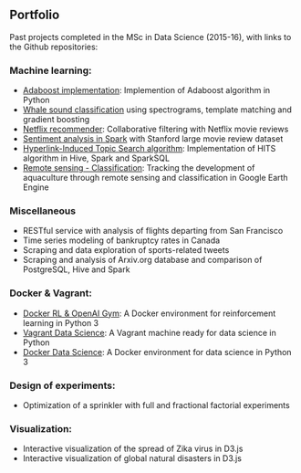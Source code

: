 ## Portfolio

Past projects completed in the MSc in Data Science (2015-16), with links to the Github repositories:

### Machine learning:
- [Adaboost implementation](https://github.com/jaimeps/adaboost-implementation): Implemention of Adaboost algorithm in Python
- [Whale sound classification](https://github.com/jaimeps/whale-sound-classification) using spectrograms, template matching and gradient boosting
- [Netflix recommender](https://github.com/jaimeps/collaborative-filtering-netflix): Collaborative filtering with Netflix movie reviews
- [Sentiment analysis in Spark](https://github.com/jaimeps/spark-sentiment-analysis) with Stanford large movie review dataset
- [Hyperlink-Induced Topic Search algorithm](https://github.com/jaimeps/hits-algorithm): Implementation of HITS algorithm in Hive, Spark and SparkSQL
- [Remote sensing - Classification](https://github.com/jaimeps/remote-sensing-aquaculture): Tracking the development of aquaculture through remote sensing and classification in Google Earth Engine

### Miscellaneous
- RESTful service with analysis of flights departing from San Francisco
- Time series modeling of bankruptcy rates in Canada
- Scraping and data exploration of sports-related tweets
- Scraping and analysis of Arxiv.org database and comparison of PostgreSQL, Hive and Spark

### Docker & Vagrant:
- [Docker RL & OpenAI Gym](https://github.com/jaimeps/docker-rl-gym): A Docker environment for reinforcement learning in Python 3
- [Vagrant Data Science](https://github.com/jaimeps/vagrant-data-science): A Vagrant machine ready for data science in Python
- [Docker Data Science](https://github.com/jaimeps/docker-data-science): A Docker environment for data science in Python 3

### Design of experiments:
- Optimization of a sprinkler with full and fractional factorial experiments

### Visualization:
- Interactive visualization of the spread of Zika virus in D3.js
- Interactive visualization of global natural disasters in D3.js 


